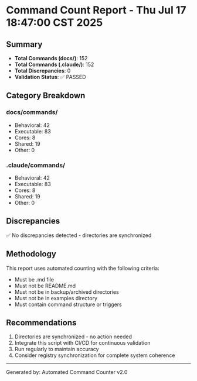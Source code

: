 # Command Count Report - Thu Jul 17 18:47:00 CST 2025

## Summary
- **Total Commands (docs/)**: 152
- **Total Commands (.claude/)**: 152
- **Total Discrepancies**: 0
- **Validation Status**: ✅ PASSED

## Category Breakdown

### docs/commands/
- Behavioral: 42
- Executable: 83
- Cores: 8
- Shared: 19
- Other: 0

### .claude/commands/
- Behavioral: 42
- Executable: 83
- Cores: 8
- Shared: 19
- Other: 0

## Discrepancies
✅ No discrepancies detected - directories are synchronized



## Methodology
This report uses automated counting with the following criteria:
- Must be .md file
- Must not be README.md
- Must not be in backup/archived directories
- Must not be in examples directory
- Must contain command structure or triggers

## Recommendations
1. Directories are synchronized - no action needed
2. Integrate this script with CI/CD for continuous validation
3. Run regularly to maintain accuracy
4. Consider registry synchronization for complete system coherence

---
Generated by: Automated Command Counter v2.0
